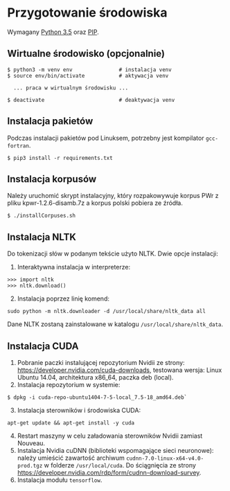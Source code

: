 # Przygotowanie środowiska

Wymagany [Python 3.5](https://www.python.org/downloads/) oraz [PIP](https://pip.pypa.io/en/stable/).


## Wirtualne środowisko (opcjonalnie)

    $ python3 -m venv env               # instalacja venv
    $ source env/bin/activate           # aktywacja venv

      ... praca w wirtualnym środowisku ...

    $ deactivate                        # deaktywacja venv


## Instalacja pakietów
Podczas instalacji pakietów pod Linuksem, potrzebny jest kompilator `gcc-fortran`.

    $ pip3 install -r requirements.txt


## Instalacja korpusów
Należy uruchomić skrypt instalacyjny, który rozpakowywuje korpus PWr z pliku kpwr-1.2.6-disamb.7z a korpus polski pobiera ze źródła.

	$ ./installCorpuses.sh


## Instalacja NLTK
Do tokenizacji słów w podanym tekście użyto NLTK. Dwie opcje instalacji:

1. Interaktywna instalacja w interpreterze:
```
>>> import nltk
>>> nltk.download()
```

2. Instalacja poprzez linię komend:
```
sudo python -m nltk.downloader -d /usr/local/share/nltk_data all
```
Dane NLTK zostaną zainstalowane w katalogu `/usr/local/share/nltk_data`.


## Instalacja CUDA
1. Pobranie paczki instalującej repozytorium Nvidii ze strony: https://developer.nvidia.com/cuda-downloads, testowana wersja: Linux Ubuntu 14.04, architektura x86_64, paczka deb (local).
2. Instalacja repozytorium w systemie:
```
$ dpkg -i cuda-repo-ubuntu1404-7-5-local_7.5-18_amd64.deb`
```
3. Instalacja sterowników i środowiska CUDA:
```
apt-get update && apt-get install -y cuda
```
4. Restart maszyny w celu załadowania sterowników Nvidii zamiast Nouveau.
5. Instalacja Nvidia cuDNN (biblioteki wspomagające sieci neuronowe): należy umieścić zawartość archiwum `cudnn-7.0-linux-x64-v4.0-prod.tgz` w folderze `/usr/local/cuda`. Do ściągnięcia ze strony https://developer.nvidia.com/rdp/form/cudnn-download-survey.
6. Instalacja modułu `tensorflow`. 
